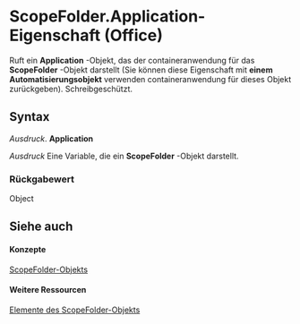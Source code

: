 
# ScopeFolder.Application-Eigenschaft (Office)

Ruft ein  **Application** -Objekt, das der containeranwendung für das **ScopeFolder** -Objekt darstellt (Sie können diese Eigenschaft mit **einem Automatisierungsobjekt** verwenden containeranwendung für dieses Objekt zurückgeben). Schreibgeschützt.


## Syntax

 _Ausdruck_. **Application**

 _Ausdruck_ Eine Variable, die ein **ScopeFolder** -Objekt darstellt.


### Rückgabewert

Object


## Siehe auch


#### Konzepte


[ScopeFolder-Objekts](fe46c1ad-fd60-a698-23dd-04d0631ac403.md)
#### Weitere Ressourcen


[Elemente des ScopeFolder-Objekts](http://msdn.microsoft.com/library/fff43b61-3635-48cf-1960-38ac5ec666d8%28Office.15%29.aspx)